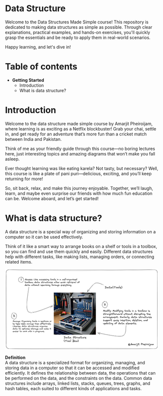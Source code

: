 # Data Structure

Welcome to the Data Structures Made Simple course! This repository is dedicated to making data structures as simple as possible. Through clear explanations, practical examples, and hands-on exercises, you'll quickly grasp the essentials and be ready to apply them in real-world scenarios.

Happy learning, and let's dive in!

# Table of contents

- **Getting Started**
  - Introduction
  - What is data structure?

# Introduction
Welcome to the data structure made simple course by Amarjit Pheiroijam, where learning is as exciting as a Netflix blockbuster! Grab your chai, settle in, and get ready for an adventure that’s more fun than a cricket match between India and Pakistan.

Think of me as your friendly guide through this course—no boring lectures here, just interesting topics and amazing diagrams that won’t make you fall asleep.

Ever thought learning was like eating karela? Not tasty, but necessary? Well, this course is like a plate of pani puri—delicious, exciting, and you’ll keep returning for more!

So, sit back, relax, and make this journey enjoyable. Together, we’ll laugh, learn, and maybe even surprise our friends with how much fun education can be. Welcome aboard, and let’s get started!
 
# What is data structure?
A data structure is a special way of organizing and storing information on a computer so it can be used effectively.

Think of it like a smart way to arrange books on a shelf or tools in a toolbox, so you can find and use them quickly and easily. Different data structures help with different tasks, like making lists, managing orders, or connecting related items.

<img src="./Diagram/Data-structure-toolbox-example.png" />

<b>Definition</b><br/>
A data structure is a specialized format for organizing, managing, and storing data in a computer so that it can be accessed and modified efficiently. It defines the relationship between data, the operations that can be performed on the data, and the constraints on the data. Common data structures include arrays, linked lists, stacks, queues, trees, graphs, and hash tables, each suited to different kinds of applications and tasks.
